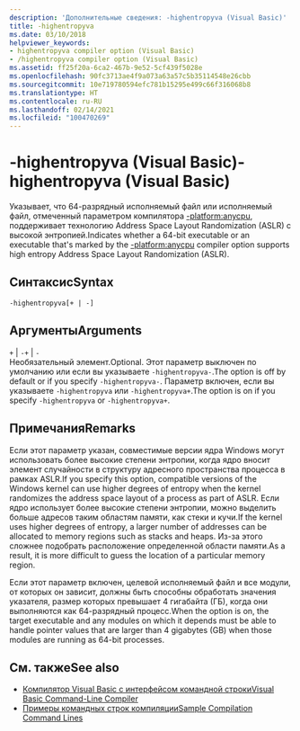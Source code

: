 ```yaml
---
description: 'Дополнительные сведения: -highentropyva (Visual Basic)'
title: -highentropyva
ms.date: 03/10/2018
helpviewer_keywords:
- highentropyva compiler option (Visual Basic)
- /highentropyva compiler option (Visual Basic)
ms.assetid: ff25f20a-6ca2-467b-9e52-5cf439f5028e
ms.openlocfilehash: 90fc3713ae4f9a073a63a57c5b35114548e26cbb
ms.sourcegitcommit: 10e719780594efc781b15295e499c66f316068b8
ms.translationtype: HT
ms.contentlocale: ru-RU
ms.lasthandoff: 02/14/2021
ms.locfileid: "100470269"
---
```

# <a name="-highentropyva-visual-basic"></a><span data-ttu-id="1e921-103">-highentropyva (Visual Basic)</span><span class="sxs-lookup"><span data-stu-id="1e921-103">-highentropyva (Visual Basic)</span></span>

<span data-ttu-id="1e921-104">Указывает, что 64-разрядный исполняемый файл или исполняемый файл, отмеченный параметром компилятора [-platform:anycpu](platform.md), поддерживает технологию Address Space Layout Randomization (ASLR) с высокой энтропией.</span><span class="sxs-lookup"><span data-stu-id="1e921-104">Indicates whether a 64-bit executable or an executable that's marked by the [-platform:anycpu](platform.md) compiler option supports high entropy Address Space Layout Randomization (ASLR).</span></span>  
  
## <a name="syntax"></a><span data-ttu-id="1e921-105">Синтаксис</span><span class="sxs-lookup"><span data-stu-id="1e921-105">Syntax</span></span>  
  
```console  
-highentropyva[+ | -]  
```  
  
## <a name="arguments"></a><span data-ttu-id="1e921-106">Аргументы</span><span class="sxs-lookup"><span data-stu-id="1e921-106">Arguments</span></span>  

 <span data-ttu-id="1e921-107">`+` &#124; `-`</span><span class="sxs-lookup"><span data-stu-id="1e921-107">`+` &#124; `-`</span></span>  
 <span data-ttu-id="1e921-108">Необязательный элемент.</span><span class="sxs-lookup"><span data-stu-id="1e921-108">Optional.</span></span> <span data-ttu-id="1e921-109">Этот параметр выключен по умолчанию или если вы указываете `-highentropyva-`.</span><span class="sxs-lookup"><span data-stu-id="1e921-109">The option is off by default or if you specify `-highentropyva-`.</span></span> <span data-ttu-id="1e921-110">Параметр включен, если вы указываете `-highentropyva` или `-highentropyva+`.</span><span class="sxs-lookup"><span data-stu-id="1e921-110">The option is on if you specify `-highentropyva` or `-highentropyva+`.</span></span>  
  
## <a name="remarks"></a><span data-ttu-id="1e921-111">Примечания</span><span class="sxs-lookup"><span data-stu-id="1e921-111">Remarks</span></span>  

 <span data-ttu-id="1e921-112">Если этот параметр указан, совместимые версии ядра Windows могут использовать более высокие степени энтропии, когда ядро вносит элемент случайности в структуру адресного пространства процесса в рамках ASLR.</span><span class="sxs-lookup"><span data-stu-id="1e921-112">If you specify this option, compatible versions of the Windows kernel can use higher degrees of entropy when the kernel randomizes the address space layout of a process as part of ASLR.</span></span> <span data-ttu-id="1e921-113">Если ядро использует более высокие степени энтропии, можно выделить больше адресов таким областям памяти, как стеки и кучи.</span><span class="sxs-lookup"><span data-stu-id="1e921-113">If the kernel uses higher degrees of entropy, a larger number of addresses can be allocated to memory regions such as stacks and heaps.</span></span> <span data-ttu-id="1e921-114">Из-за этого сложнее подобрать расположение определенной области памяти.</span><span class="sxs-lookup"><span data-stu-id="1e921-114">As a result, it is more difficult to guess the location of a particular memory region.</span></span>  
  
 <span data-ttu-id="1e921-115">Если этот параметр включен, целевой исполняемый файл и все модули, от которых он зависит, должны быть способны обработать значения указателя, размер которых превышает 4 гигабайта (ГБ), когда они выполняются как 64-разрядный процесс.</span><span class="sxs-lookup"><span data-stu-id="1e921-115">When the option is on, the target executable and any modules on which it depends must be able to handle pointer values that are larger than 4 gigabytes (GB) when those modules are running as 64-bit processes.</span></span>  
  
## <a name="see-also"></a><span data-ttu-id="1e921-116">См. также</span><span class="sxs-lookup"><span data-stu-id="1e921-116">See also</span></span>

- [<span data-ttu-id="1e921-117">Компилятор Visual Basic с интерфейсом командной строки</span><span class="sxs-lookup"><span data-stu-id="1e921-117">Visual Basic Command-Line Compiler</span></span>](index.md)
- [<span data-ttu-id="1e921-118">Примеры командных строк компиляции</span><span class="sxs-lookup"><span data-stu-id="1e921-118">Sample Compilation Command Lines</span></span>](sample-compilation-command-lines.md)
